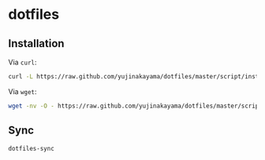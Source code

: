 # dotfiles

## Installation

Via `curl`:

```bash
curl -L https://raw.github.com/yujinakayama/dotfiles/master/script/install.sh | bash
```

Via `wget`:

```bash
wget -nv -O - https://raw.github.com/yujinakayama/dotfiles/master/script/install.sh | bash
```

## Sync

```bash
dotfiles-sync
```
